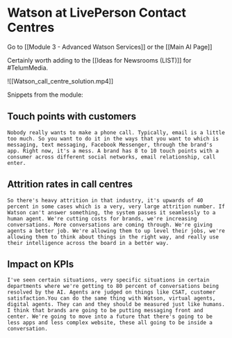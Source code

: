 # Watson at LivePerson Contact Centres

Go to [[Module 3 - Advanced Watson Services]] or the [[Main AI Page]]

Certainly worth adding to the [[Ideas for Newsrooms (LIST)]] for #TelumMedia. 

![[Watson_call_centre_solution.mp4]]

Snippets from the module:
	
## Touch points with customers	

	Nobody really wants to make a phone call. Typically, email is a little too much. So you want to do it in the ways that you want to which is messaging, text messaging, Facebook Messenger, through the brand's app. Right now, it's a mess. A brand has 8 to 10 touch points with a consumer across different social networks, email relationship, call enter. 
	
## Attrition rates in call centres

	So there's heavy attrition in that industry, it's upwards of 40 percent in some cases which is a very, very large attrition number. If Watson can't answer something, the system passes it seamlessly to a human agent. We're cutting costs for brands, we're increasing conversations. More conversations are coming through. We're giving agents a better job. We're allowing them to up level their jobs, we're allowing them to think about things in the right way, and really use their intelligence across the board in a better way. 
	
## Impact on KPIs
	
	I've seen certain situations, very specific situations in certain departments where we're getting to 80 percent of conversations being resolved by the AI. Agents are judged on things like CSAT, customer satisfaction.You can do the same thing with Watson, virtual agents, digital agents. They can and they should be measured just like humans. I think that brands are going to be putting messaging front and center. We're going to move into a future that there's going to be less apps and less complex website, these all going to be inside a conversation. 